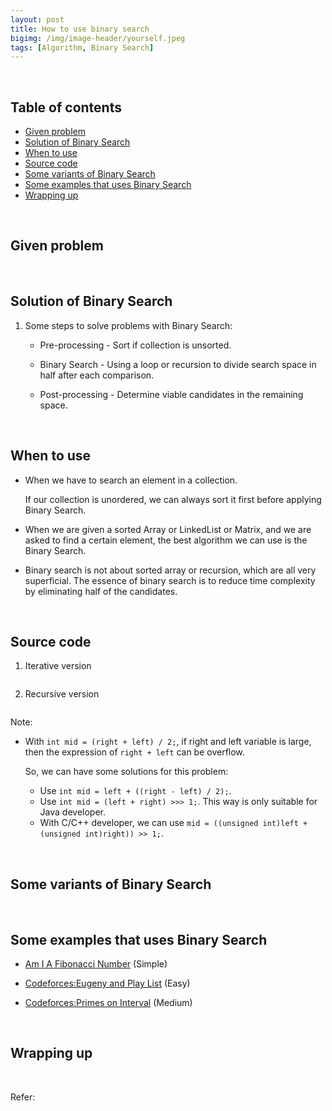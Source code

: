 ```yaml
---
layout: post
title: How to use binary search
bigimg: /img/image-header/yourself.jpeg
tags: [Algorithm, Binary Search]
---
```





<br>

## Table of contents
- [Given problem](#given-problem)
- [Solution of Binary Search](#solution-of-binary-search)
- [When to use](#when-to-use)
- [Source code](#source-code)
- [Some variants of Binary Search](#some-variants-of-binary-search)
- [Some examples that uses Binary Search](#some-examples-that-uses-binary-search)
- [Wrapping up](#wrapping-up)


<br>

## Given problem






<br>

## Solution of Binary Search



1. Some steps to solve problems with Binary Search:
    
    - Pre-processing - Sort if collection is unsorted.

    - Binary Search - Using a loop or recursion to divide search space in half after each comparison.

    - Post-processing - Determine viable candidates in the remaining space.


<br>

## When to use

- When we have to search an element in a collection.

    If our collection is unordered, we can always sort it first before applying Binary Search.

- When we are given a sorted Array or LinkedList or Matrix, and we are asked to find a certain element, the best algorithm we can use is the Binary Search.

- Binary search is not about sorted array or recursion, which are all very superficial. The essence of binary search is to reduce time complexity by eliminating half of the candidates.

<br>

## Source code

1. Iterative version

    ```java

    ```


2. Recursive version

    ```java

    ```


Note:
- With ```int mid = (right + left) / 2;```, if right and left variable is large, then the expression of ```right + left``` can be overflow.

    So, we can have some solutions for this problem:
    - Use ```int mid = left + ((right - left) / 2);```.
    - Use ```int mid = (left + right) >>> 1;```. This way is only suitable for Java developer.
    - With C/C++ developer, we can use ```mid = ((unsigned int)left + (unsigned int)right)) >> 1;```.

<br>

## Some variants of Binary Search




<br>

## Some examples that uses Binary Search

- [Am I A Fibonacci Number](http://www.codechef.com/problems/AMIFIB) (Simple)

- [Codeforces:Eugeny and Play List](http://codeforces.com/problemset/problem/302/B) (Easy)

- [Codeforces:Primes on Interval](http://codeforces.com/problemset/problem/237/C) (Medium)




<br>

## Wrapping up




<br>

Refer:


